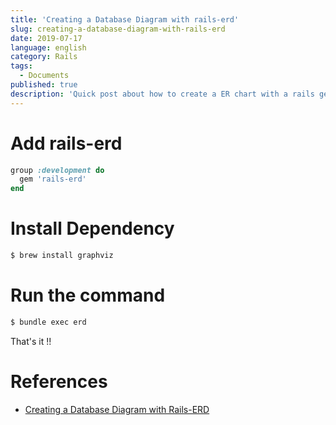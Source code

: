 ```yaml
---
title: 'Creating a Database Diagram with rails-erd'
slug: creating-a-database-diagram-with-rails-erd
date: 2019-07-17
language: english
category: Rails
tags:
  - Documents
published: true
description: 'Quick post about how to create a ER chart with a rails gem.'
---
```


# Add rails-erd

```ruby
group :development do
  gem 'rails-erd'
end
```

# Install Dependency

```bash
$ brew install graphviz
```

# Run the command

```bash
$ bundle exec erd
```

That's it !!

# References

- [Creating a Database Diagram with Rails-ERD](https://ryanboland.com/blog/creating-a-database-diagram-with-rails-erd/)

